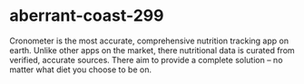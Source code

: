 # aberrant-coast-299
Cronometer is the most accurate, comprehensive nutrition tracking app on earth. Unlike other apps on the market, there nutritional data is curated from verified, accurate sources. There aim to provide a complete solution – no matter what diet you choose to be on.
